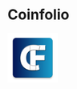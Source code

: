 # Coinfolio
<img src="https://github.com/TanguyHerbron/Coinfolio/blob/master/app/src/main/icon_coinfolio-web.png" width="100">
